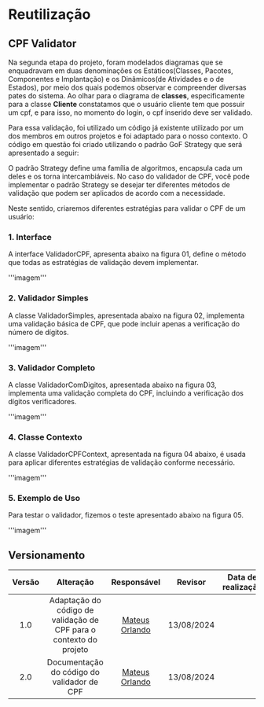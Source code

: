 # Reutilização

## CPF Validator

Na segunda etapa do projeto, foram modelados diagramas que se enquadravam em duas denominações os Estáticos(Classes, Pacotes, Componentes e Implantação) e os Dinâmicos(de Atividades e o de Estados), por meio dos quais podemos observar e compreender diversas pates do sistema. Ao olhar para o diagrama de **classes**, especificamente para a classe **Cliente** constatamos que o usuário cliente tem que possuir um cpf, e para isso, no momento do login, o cpf inserido deve ser validado.

Para essa validação, foi utilizado um código já existente utilizado por um dos membros em outros projetos e foi adaptado para o nosso contexto. O código em questão foi criado utilizando o padrão GoF Strategy que será apresentado a seguir:

O padrão Strategy define uma família de algoritmos, encapsula cada um deles e os torna intercambiáveis. No caso do validador de CPF, você pode implementar o padrão Strategy se desejar ter diferentes métodos de validação que podem ser aplicados de acordo com a necessidade.


Neste sentido, criaremos diferentes estratégias para validar o CPF de um usuário:

### 1. Interface

A interface ValidadorCPF, apresenta abaixo na figura 01, define o método que todas as estratégias de validação devem implementar.

'''imagem''' 

### 2. Validador Simples

A classe ValidadorSimples, apresentada abaixo na figura 02, implementa uma validação básica de CPF, que pode incluir apenas a verificação do número de dígitos.

'''imagem'''

### 3. Validador Completo

A classe ValidadorComDigitos, apresentada abaixo na figura 03, implementa uma validação completa do CPF, incluindo a verificação dos dígitos verificadores.

'''imagem'''

### 4. Classe Contexto

A classe ValidadorCPFContext, apresentada na figura 04 abaixo, é usada para aplicar diferentes estratégias de validação conforme necessário.

'''imagem'''

### 5. Exemplo de Uso

Para testar o validador, fizemos o teste apresentado abaixo na figura 05.

'''imagem'''

## Versionamento

| Versão | Alteração |  Responsável  | Revisor | Data de realização |
| :------: | :---: | :-----: | :----: | :----: |
| 1.0   | Adaptação do código de validação de CPF para o contexto do projeto  | [Mateus Orlando](https://github.com/MateusPy) | 13/08/2024 |
| 2.0   | Documentação do código do validador de CPF  | [Mateus Orlando](https://github.com/MateusPy) | 13/08/2024 |
